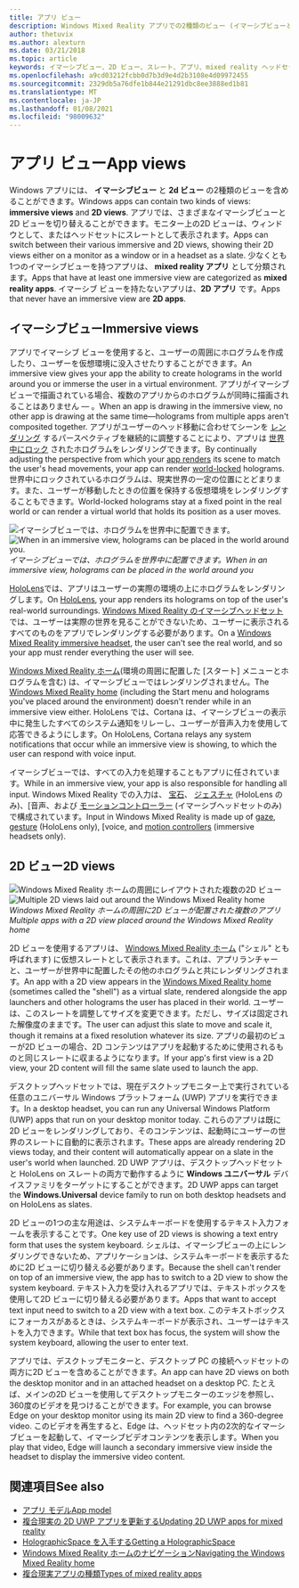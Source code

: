 ```yaml
---
title: アプリ ビュー
description: Windows Mixed Reality アプリでの2種類のビュー (イマーシブビューと2D ビュー) を使用する方法について説明します。
author: thetuvix
ms.author: alexturn
ms.date: 03/21/2018
ms.topic: article
keywords: イマーシブビュー、2D ビュー、スレート、アプリ、mixed reality ヘッドセット、windows mixed reality ヘッドセット、virtual reality ヘッドセット、HoloLens、MRTK、Mixed Reality Toolkit
ms.openlocfilehash: a9cd03212fcbb0d7b3d9e4d2b3108e4d09972455
ms.sourcegitcommit: 2329db5a76dfe1b844e21291dbc8ee3888ed1b81
ms.translationtype: MT
ms.contentlocale: ja-JP
ms.lasthandoff: 01/08/2021
ms.locfileid: "98009632"
---
```

# <a name="app-views"></a><span data-ttu-id="fb86e-104">アプリ ビュー</span><span class="sxs-lookup"><span data-stu-id="fb86e-104">App views</span></span>

<span data-ttu-id="fb86e-105">Windows アプリには、 **イマーシブビュー** と **2d ビュー** の2種類のビューを含めることができます。</span><span class="sxs-lookup"><span data-stu-id="fb86e-105">Windows apps can contain two kinds of views: **immersive views** and **2D views**.</span></span> <span data-ttu-id="fb86e-106">アプリでは、さまざまなイマーシブビューと2D ビューを切り替えることができます。モニター上の2D ビューは、ウィンドウとして、またはヘッドセットにスレートとして表示されます。</span><span class="sxs-lookup"><span data-stu-id="fb86e-106">Apps can switch between their various immersive and 2D views, showing their 2D views either on a monitor as a window or in a headset as a slate.</span></span> <span data-ttu-id="fb86e-107">少なくとも1つのイマーシブビューを持つアプリは、 **mixed reality アプリ** として分類されます。</span><span class="sxs-lookup"><span data-stu-id="fb86e-107">Apps that have at least one immersive view are categorized as **mixed reality apps**.</span></span> <span data-ttu-id="fb86e-108">イマーシブ ビューを持たないアプリは、**2D アプリ** です。</span><span class="sxs-lookup"><span data-stu-id="fb86e-108">Apps that never have an immersive view are **2D apps**.</span></span>

## <a name="immersive-views"></a><span data-ttu-id="fb86e-109">イマーシブビュー</span><span class="sxs-lookup"><span data-stu-id="fb86e-109">Immersive views</span></span>

<span data-ttu-id="fb86e-110">アプリでイマーシブ ビューを使用すると、ユーザーの周囲にホログラムを作成したり、ユーザーを仮想環境に没入させたりすることができます。</span><span class="sxs-lookup"><span data-stu-id="fb86e-110">An immersive view gives your app the ability to create holograms in the world around you or immerse the user in a virtual environment.</span></span> <span data-ttu-id="fb86e-111">アプリがイマーシブビューで描画されている場合、複数のアプリからのホログラムが同時に描画されることはありません &mdash; 。</span><span class="sxs-lookup"><span data-stu-id="fb86e-111">When an app is drawing in the immersive view, no other app is drawing at the same time&mdash;holograms from multiple apps aren't composited together.</span></span> <span data-ttu-id="fb86e-112">アプリがユーザーのヘッド移動に合わせてシーンを [レンダリング](../develop/platform-capabilities-and-apis/rendering.md) するパースペクティブを継続的に調整することにより、アプリは [世界中にロック](coordinate-systems.md) されたホログラムをレンダリングできます。</span><span class="sxs-lookup"><span data-stu-id="fb86e-112">By continually adjusting the perspective from which your [app renders](../develop/platform-capabilities-and-apis/rendering.md) its scene to match the user's head movements, your app can render [world-locked](coordinate-systems.md) holograms.</span></span> <span data-ttu-id="fb86e-113">世界中にロックされているホログラムは、現実世界の一定の位置にとどまります。また、ユーザーが移動したときの位置を保持する仮想環境をレンダリングすることもできます。</span><span class="sxs-lookup"><span data-stu-id="fb86e-113">World-locked holograms stay at a fixed point in the real world or can render a virtual world that holds its position as a user moves.</span></span>

<span data-ttu-id="fb86e-114">![イマーシブビューでは、ホログラムを世界中に配置できます。](images/designoverview-940px.jpg)</span><span class="sxs-lookup"><span data-stu-id="fb86e-114">![When in an immersive view, holograms can be placed in the world around you.](images/designoverview-940px.jpg)</span></span><br>
<span data-ttu-id="fb86e-115">*イマーシブビューでは、ホログラムを世界中に配置できます。*</span><span class="sxs-lookup"><span data-stu-id="fb86e-115">*When in an immersive view, holograms can be placed in the world around you*</span></span>

<span data-ttu-id="fb86e-116">[HoloLens](https://docs.microsoft.com/hololens/hololens1-hardware)では、アプリはユーザーの実際の環境の上にホログラムをレンダリングします。</span><span class="sxs-lookup"><span data-stu-id="fb86e-116">On [HoloLens](https://docs.microsoft.com/hololens/hololens1-hardware), your app renders its holograms on top of the user's real-world surroundings.</span></span> <span data-ttu-id="fb86e-117">[Windows Mixed Reality のイマーシブヘッドセット](../discover/immersive-headset-hardware-details.md)では、ユーザーは実際の世界を見ることができないため、ユーザーに表示されるすべてのものをアプリでレンダリングする必要があります。</span><span class="sxs-lookup"><span data-stu-id="fb86e-117">On a [Windows Mixed Reality immersive headset](../discover/immersive-headset-hardware-details.md), the user can't see the real world, and so your app must render everything the user will see.</span></span>

<span data-ttu-id="fb86e-118">[Windows Mixed Reality ホーム](../discover/navigating-the-windows-mixed-reality-home.md)(環境の周囲に配置した [スタート] メニューとホログラムを含む) は、イマーシブビューではレンダリングされません。</span><span class="sxs-lookup"><span data-stu-id="fb86e-118">The [Windows Mixed Reality home](../discover/navigating-the-windows-mixed-reality-home.md) (including the Start menu and holograms you've placed around the environment) doesn't render while in an immersive view either.</span></span> <span data-ttu-id="fb86e-119">HoloLens では、Cortana は、イマーシブビューの表示中に発生したすべてのシステム通知をリレーし、ユーザーが音声入力を使用して応答できるようにします。</span><span class="sxs-lookup"><span data-stu-id="fb86e-119">On HoloLens, Cortana relays any system notifications that occur while an immersive view is showing, to which the user can respond with voice input.</span></span>

<span data-ttu-id="fb86e-120">イマーシブビューでは、すべての入力を処理することもアプリに任されています。</span><span class="sxs-lookup"><span data-stu-id="fb86e-120">While in an immersive view, your app is also responsible for handling all input.</span></span> <span data-ttu-id="fb86e-121">Windows Mixed Reality での入力は、 [宝石](gaze-and-commit.md)、 [ジェスチャ](gaze-and-commit.md#composite-gestures) (HoloLens のみ)、[音声、および [モーションコントローラー](motion-controllers.md) (イマーシブヘッドセットのみ) で構成されています。</span><span class="sxs-lookup"><span data-stu-id="fb86e-121">Input in Windows Mixed Reality is made up of [gaze](gaze-and-commit.md), [gesture](gaze-and-commit.md#composite-gestures) (HoloLens only), [voice, and [motion controllers](motion-controllers.md) (immersive headsets only).</span></span>

## <a name="2d-views"></a><span data-ttu-id="fb86e-122">2D ビュー</span><span class="sxs-lookup"><span data-stu-id="fb86e-122">2D views</span></span>

<span data-ttu-id="fb86e-123">![Windows Mixed Reality ホームの周囲にレイアウトされた複数の2D ビュー](images/teleportation-940px.png)</span><span class="sxs-lookup"><span data-stu-id="fb86e-123">![Multiple 2D views laid out around the Windows Mixed Reality home](images/teleportation-940px.png)</span></span><br>
<span data-ttu-id="fb86e-124">*Windows Mixed Reality ホームの周囲に2D ビューが配置された複数のアプリ*</span><span class="sxs-lookup"><span data-stu-id="fb86e-124">*Multiple apps with a 2D view placed around the Windows Mixed Reality home*</span></span>

<span data-ttu-id="fb86e-125">2D ビューを使用するアプリは、 [Windows Mixed Reality ホーム](../discover/navigating-the-windows-mixed-reality-home.md) ("シェル" とも呼ばれます) に仮想スレートとして表示されます。これは、アプリランチャーと、ユーザーが世界中に配置したその他のホログラムと共にレンダリングされます。</span><span class="sxs-lookup"><span data-stu-id="fb86e-125">An app with a 2D view appears in the [Windows Mixed Reality home](../discover/navigating-the-windows-mixed-reality-home.md) (sometimes called the "shell") as a virtual slate, rendered alongside the app launchers and other holograms the user has placed in their world.</span></span> <span data-ttu-id="fb86e-126">ユーザーは、このスレートを調整してサイズを変更できます。ただし、サイズは固定された解像度のままです。</span><span class="sxs-lookup"><span data-stu-id="fb86e-126">The user can adjust this slate to move and scale it, though it remains at a fixed resolution whatever its size.</span></span> <span data-ttu-id="fb86e-127">アプリの最初のビューが2D ビューの場合、2D コンテンツはアプリを起動するために使用されるものと同じスレートに収まるようになります。</span><span class="sxs-lookup"><span data-stu-id="fb86e-127">If your app's first view is a 2D view, your 2D content will fill the same slate used to launch the app.</span></span>

<span data-ttu-id="fb86e-128">デスクトップヘッドセットでは、現在デスクトップモニター上で実行されている任意のユニバーサル Windows プラットフォーム (UWP) アプリを実行できます。</span><span class="sxs-lookup"><span data-stu-id="fb86e-128">In a desktop headset, you can run any Universal Windows Platform (UWP) apps that run on your desktop monitor today.</span></span> <span data-ttu-id="fb86e-129">これらのアプリは既に2D ビューをレンダリングしており、そのコンテンツは、起動時にユーザーの世界のスレートに自動的に表示されます。</span><span class="sxs-lookup"><span data-stu-id="fb86e-129">These apps are already rendering 2D views today, and their content will automatically appear on a slate in the user's world when launched.</span></span> <span data-ttu-id="fb86e-130">2D UWP アプリは、デスクトップヘッドセットと HoloLens on スレートの両方で動作するように **Windows ユニバーサル** デバイスファミリをターゲットにすることができます。</span><span class="sxs-lookup"><span data-stu-id="fb86e-130">2D UWP apps can target the **Windows.Universal** device family to run on both desktop headsets and on HoloLens as slates.</span></span>

<span data-ttu-id="fb86e-131">2D ビューの1つの主な用途は、システムキーボードを使用するテキスト入力フォームを表示することです。</span><span class="sxs-lookup"><span data-stu-id="fb86e-131">One key use of 2D views is showing a text entry form that uses the system keyboard.</span></span> <span data-ttu-id="fb86e-132">シェルは、イマーシブビューの上にレンダリングできないため、アプリケーションは、システムキーボードを表示するために2D ビューに切り替える必要があります。</span><span class="sxs-lookup"><span data-stu-id="fb86e-132">Because the shell can't render on top of an immersive view, the app has to switch to a 2D view to show the system keyboard.</span></span> <span data-ttu-id="fb86e-133">テキスト入力を受け入れるアプリでは、テキストボックスを使用して2D ビューに切り替える必要があります。</span><span class="sxs-lookup"><span data-stu-id="fb86e-133">Apps that want to accept text input need to switch to a 2D view with a text box.</span></span> <span data-ttu-id="fb86e-134">このテキストボックスにフォーカスがあるときは、システムキーボードが表示され、ユーザーはテキストを入力できます。</span><span class="sxs-lookup"><span data-stu-id="fb86e-134">While that text box has focus, the system will show the system keyboard, allowing the user to enter text.</span></span>

<span data-ttu-id="fb86e-135">アプリでは、デスクトップモニターと、デスクトップ PC の接続ヘッドセットの両方に2D ビューを含めることができます。</span><span class="sxs-lookup"><span data-stu-id="fb86e-135">An app can have 2D views on both the desktop monitor and in an attached headset on a desktop PC.</span></span> <span data-ttu-id="fb86e-136">たとえば、メインの2D ビューを使用してデスクトップモニターのエッジを参照し、360度のビデオを見つけることができます。</span><span class="sxs-lookup"><span data-stu-id="fb86e-136">For example, you can browse Edge on your desktop monitor using its main 2D view to find a 360-degree video.</span></span> <span data-ttu-id="fb86e-137">このビデオを再生すると、Edge は、ヘッドセット内の2次的なイマーシブビューを起動して、イマーシブビデオコンテンツを表示します。</span><span class="sxs-lookup"><span data-stu-id="fb86e-137">When you play that video, Edge will launch a secondary immersive view inside the headset to display the immersive video content.</span></span>

## <a name="see-also"></a><span data-ttu-id="fb86e-138">関連項目</span><span class="sxs-lookup"><span data-stu-id="fb86e-138">See also</span></span>

* [<span data-ttu-id="fb86e-139">アプリ モデル</span><span class="sxs-lookup"><span data-stu-id="fb86e-139">App model</span></span>](app-model.md)
* [<span data-ttu-id="fb86e-140">複合現実の 2D UWP アプリを更新する</span><span class="sxs-lookup"><span data-stu-id="fb86e-140">Updating 2D UWP apps for mixed reality</span></span>](../develop/porting-apps/building-2d-apps.md)
* [<span data-ttu-id="fb86e-141">HolographicSpace を入手する</span><span class="sxs-lookup"><span data-stu-id="fb86e-141">Getting a HolographicSpace</span></span>](../develop/native/getting-a-holographicspace.md)
* [<span data-ttu-id="fb86e-142">Windows Mixed Reality ホームのナビゲーション</span><span class="sxs-lookup"><span data-stu-id="fb86e-142">Navigating the Windows Mixed Reality home</span></span>](../discover/navigating-the-windows-mixed-reality-home.md)
* [<span data-ttu-id="fb86e-143">複合現実アプリの種類</span><span class="sxs-lookup"><span data-stu-id="fb86e-143">Types of mixed reality apps</span></span>](types-of-mixed-reality-apps.md)
